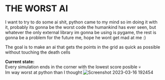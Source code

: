 # THE WORST AI

I want to try to do some ai shit, python came to my mind so im doing it with it, probably its gonna be the worst code the humankind has ever seen, but whatever
the only external library im gonna be using is pygame, the rest is gonna be a problem for the future me, hope he wont get mad at me :)

The goal is to make an ai that gets the points in the grid as quick as possible without touching the death cells

**Current state:**<br>
Every simulation ends in the corner with the lowest score posible 💀<br>
Im way worst at python than I thought
![Screenshot 2023-03-16 192454](https://user-images.githubusercontent.com/59940124/225719245-71c612a9-d2d1-4c8e-8f70-43b569bd9431.png)
